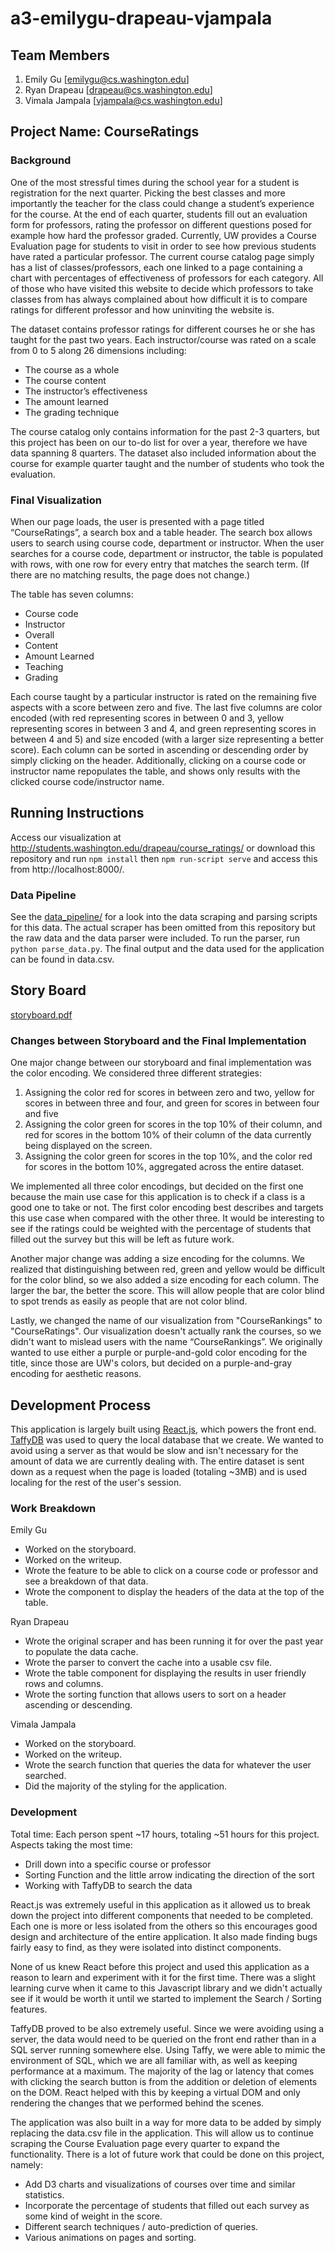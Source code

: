 a3-emilygu-drapeau-vjampala
===============

## Team Members

1. Emily Gu [emilygu@cs.washington.edu]
2. Ryan Drapeau [drapeau@cs.washington.edu]
3. Vimala Jampala [vjampala@cs.washington.edu]

## Project Name: CourseRatings

### Background

One of the most stressful times during the school year for a student is registration for the next quarter.  Picking the best classes and more importantly the teacher for the class could change a student’s experience for the course. At the end of each quarter, students fill out an evaluation form for professors, rating the professor on different questions posed for example how hard the professor graded.  Currently, UW provides a Course Evaluation page for students to visit in order to see how previous students have rated a particular professor. The current course catalog page simply has a list of classes/professors, each one linked to a page containing a chart with percentages of effectiveness of professors for each category. All of those who have visited this website to decide which professors to take classes from has always complained about how difficult it is to compare ratings for different professor and how uninviting the website is.

The dataset contains professor ratings for different courses he or she has taught for the past two years. Each instructor/course was rated on a scale from 0 to 5 along 26 dimensions including:
* The course as a whole
* The course content
* The instructor’s effectiveness
* The amount learned
* The grading technique

The course catalog only contains information for the past 2-3 quarters, but this project has been on our to-do list for over a year, therefore we have data spanning 8 quarters. The dataset also  included information about the course for example quarter taught and the number of students who took the evaluation.

### Final Visualization

When our page loads, the user is presented with a page titled “CourseRatings”, a search box and a table header. The search box allows users to search using course code, department or instructor. When the user searches for a course code, department or instructor, the table is populated with rows, with one row for every entry that matches the search term. (If there are no matching results, the page does not change.)

The table has seven columns:
* Course code
* Instructor
* Overall
* Content
* Amount Learned
* Teaching
* Grading

Each course taught by a particular instructor is rated on the remaining five aspects with a score between zero and five. The last five columns are color encoded (with red representing scores in between 0 and 3, yellow representing scores in between 3 and 4, and green representing scores in between 4 and 5) and size encoded (with a larger size representing a better score). Each column can be sorted in ascending or descending order by simply clicking on the header. Additionally, clicking on a course code or instructor name repopulates the table, and shows only results with the clicked course code/instructor name.

## Running Instructions

Access our visualization at http://students.washington.edu/drapeau/course_ratings/ or download this repository and run `npm install` then `npm run-script serve` and access this from http://localhost:8000/.

### Data Pipeline

See the [data_pipeline/](data_pipeline/) for a look into the data scraping and parsing scripts for this data. The actual scraper has been omitted from this repository but the raw data and the data parser were included. To run the parser, run `python parse_data.py`. The final output and the data used for the application can be found in data.csv.

## Story Board

[storyboard.pdf](storyboard/storyboard.pdf?raw=true)


### Changes between Storyboard and the Final Implementation

One major change between our storyboard and final implementation was the color encoding. We considered three different strategies:
1. Assigning the color red for scores in between zero and two, yellow for scores in between three and four, and green for scores in between four and five
2. Assigning the color green for scores in the top 10% of their column, and red for scores in the bottom 10% of their column of the data currently being displayed on the screen.
3. Assigning the color green for scores in the top 10%, and the color red for scores in the bottom 10%, aggregated across the entire dataset.

We implemented all three color encodings, but decided on the first one because the main use case for this application is to check if a class is a good one to take or not. The first color encoding best describes and targets this use case when compared with the other three. It would be interesting to see if the ratings could be weighted with the percentage of students that filled out the survey but this will be left as future work.

Another major change was adding a size encoding for the columns. We realized that distinguishing between red, green and yellow would be difficult for the color blind, so we also added a size encoding for each column. The larger the bar, the better the score. This will allow people that are color blind to spot trends as easily as people that are not color blind.

Lastly, we changed the name of our visualization from "CourseRankings" to "CourseRatings". Our visualization doesn't actually rank the courses, so we didn't want to mislead users with the name “CourseRankings”. We originally wanted to use either a purple or purple-and-gold color encoding for the title, since those are UW's colors, but decided on a purple-and-gray encoding for aesthetic reasons.

## Development Process

This application is largely built using [React.js](https://facebook.github.io/react/), which powers the front end. [TaffyDB](http://www.taffydb.com/) was used to query the local database that we create. We wanted to avoid using a server as that would be slow and isn't necessary for the amount of data we are currently dealing with. The entire dataset is sent down as a request when the page is loaded (totaling ~3MB) and is used localing for the rest of the user's session.

### Work Breakdown

Emily Gu
- Worked on the storyboard.
- Worked on the writeup.
- Wrote the feature to be able to click on a course code or professor and see a breakdown of that data.
- Wrote the component to display the headers of the data at the top of the table.

Ryan Drapeau
- Wrote the original scraper and has been running it for over the past year to populate the data cache.
- Wrote the parser to convert the cache into a usable csv file.
- Wrote the table component for displaying the results in user friendly rows and columns.
- Wrote the sorting function that allows users to sort on a header ascending or descending.

Vimala Jampala
- Worked on the storyboard.
- Worked on the writeup.
- Wrote the search function that queries the data for whatever the user searched.
- Did the majority of the styling for the application.

### Development
Total time: Each person spent ~17 hours, totaling ~51 hours for this project.
Aspects taking the most time:
- Drill down into a specific course or professor
- Sorting Function and the little arrow indicating the direction of the sort
- Working with TaffyDB to search the data

React.js was extremely useful in this application as it allowed us to break down the project into different components that needed to be completed. Each one is more or less isolated from the others so this encourages good design and architecture of the entire application. It also made finding bugs fairly easy to find, as they were isolated into distinct components.

None of us knew React before this project and used this application as a reason to learn and experiment with it for the first time. There was a slight learning curve when it came to this Javascript library and we didn't actually see if it would be worth it until we started to implement the Search / Sorting features.

TaffyDB proved to be also extremely useful. Since we were avoiding using a server, the data would need to be queried on the front end rather than in a SQL server running somewhere else. Using Taffy, we were able to mimic the environment of SQL, which we are all familiar with, as well as keeping performance at a maximum. The majority of the lag or latency that comes with clicking the search button is from the addition or deletion of elements on the DOM. React helped with this by keeping a virtual DOM and only rendering the changes that we performed behind the scenes.

The application was also built in a way for more data to be added by simply replacing the data.csv file in the application. This will allow us to continue scraping the Course Evaluation page every quarter to expand the functionality. There is a lot of future work that could be done on this project, namely:
- Add D3 charts and visualizations of courses over time and similar statistics.
- Incorporate the percentage of students that filled out each survey as some kind of weight in the score.
- Different search techniques / auto-prediction of queries.
- Various animations on pages and sorting.

